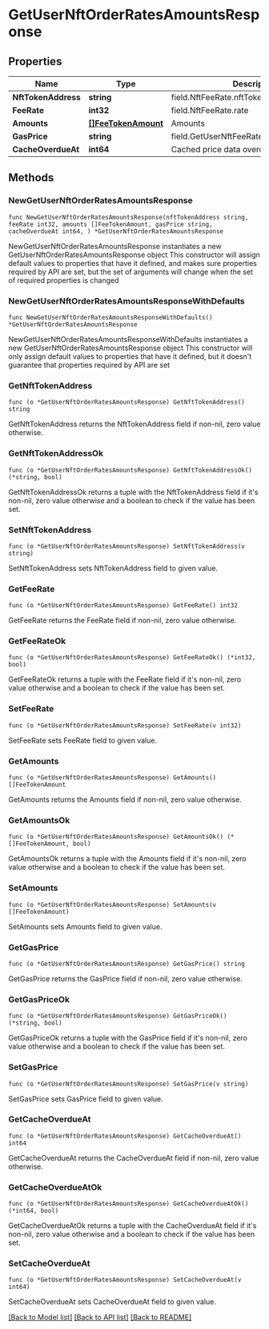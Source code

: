 # GetUserNftOrderRatesAmountsResponse

## Properties

Name | Type | Description | Notes
------------ | ------------- | ------------- | -------------
**NftTokenAddress** | **string** | field.NftFeeRate.nftTokenAddress | 
**FeeRate** | **int32** | field.NftFeeRate.rate | 
**Amounts** | [**[]FeeTokenAmount**](FeeTokenAmount.md) | Amounts | 
**GasPrice** | **string** | field.GetUserNftFeeRatesResponse.gasPrice | 
**CacheOverdueAt** | **int64** | Cached price data overdue time | 

## Methods

### NewGetUserNftOrderRatesAmountsResponse

`func NewGetUserNftOrderRatesAmountsResponse(nftTokenAddress string, feeRate int32, amounts []FeeTokenAmount, gasPrice string, cacheOverdueAt int64, ) *GetUserNftOrderRatesAmountsResponse`

NewGetUserNftOrderRatesAmountsResponse instantiates a new GetUserNftOrderRatesAmountsResponse object
This constructor will assign default values to properties that have it defined,
and makes sure properties required by API are set, but the set of arguments
will change when the set of required properties is changed

### NewGetUserNftOrderRatesAmountsResponseWithDefaults

`func NewGetUserNftOrderRatesAmountsResponseWithDefaults() *GetUserNftOrderRatesAmountsResponse`

NewGetUserNftOrderRatesAmountsResponseWithDefaults instantiates a new GetUserNftOrderRatesAmountsResponse object
This constructor will only assign default values to properties that have it defined,
but it doesn't guarantee that properties required by API are set

### GetNftTokenAddress

`func (o *GetUserNftOrderRatesAmountsResponse) GetNftTokenAddress() string`

GetNftTokenAddress returns the NftTokenAddress field if non-nil, zero value otherwise.

### GetNftTokenAddressOk

`func (o *GetUserNftOrderRatesAmountsResponse) GetNftTokenAddressOk() (*string, bool)`

GetNftTokenAddressOk returns a tuple with the NftTokenAddress field if it's non-nil, zero value otherwise
and a boolean to check if the value has been set.

### SetNftTokenAddress

`func (o *GetUserNftOrderRatesAmountsResponse) SetNftTokenAddress(v string)`

SetNftTokenAddress sets NftTokenAddress field to given value.


### GetFeeRate

`func (o *GetUserNftOrderRatesAmountsResponse) GetFeeRate() int32`

GetFeeRate returns the FeeRate field if non-nil, zero value otherwise.

### GetFeeRateOk

`func (o *GetUserNftOrderRatesAmountsResponse) GetFeeRateOk() (*int32, bool)`

GetFeeRateOk returns a tuple with the FeeRate field if it's non-nil, zero value otherwise
and a boolean to check if the value has been set.

### SetFeeRate

`func (o *GetUserNftOrderRatesAmountsResponse) SetFeeRate(v int32)`

SetFeeRate sets FeeRate field to given value.


### GetAmounts

`func (o *GetUserNftOrderRatesAmountsResponse) GetAmounts() []FeeTokenAmount`

GetAmounts returns the Amounts field if non-nil, zero value otherwise.

### GetAmountsOk

`func (o *GetUserNftOrderRatesAmountsResponse) GetAmountsOk() (*[]FeeTokenAmount, bool)`

GetAmountsOk returns a tuple with the Amounts field if it's non-nil, zero value otherwise
and a boolean to check if the value has been set.

### SetAmounts

`func (o *GetUserNftOrderRatesAmountsResponse) SetAmounts(v []FeeTokenAmount)`

SetAmounts sets Amounts field to given value.


### GetGasPrice

`func (o *GetUserNftOrderRatesAmountsResponse) GetGasPrice() string`

GetGasPrice returns the GasPrice field if non-nil, zero value otherwise.

### GetGasPriceOk

`func (o *GetUserNftOrderRatesAmountsResponse) GetGasPriceOk() (*string, bool)`

GetGasPriceOk returns a tuple with the GasPrice field if it's non-nil, zero value otherwise
and a boolean to check if the value has been set.

### SetGasPrice

`func (o *GetUserNftOrderRatesAmountsResponse) SetGasPrice(v string)`

SetGasPrice sets GasPrice field to given value.


### GetCacheOverdueAt

`func (o *GetUserNftOrderRatesAmountsResponse) GetCacheOverdueAt() int64`

GetCacheOverdueAt returns the CacheOverdueAt field if non-nil, zero value otherwise.

### GetCacheOverdueAtOk

`func (o *GetUserNftOrderRatesAmountsResponse) GetCacheOverdueAtOk() (*int64, bool)`

GetCacheOverdueAtOk returns a tuple with the CacheOverdueAt field if it's non-nil, zero value otherwise
and a boolean to check if the value has been set.

### SetCacheOverdueAt

`func (o *GetUserNftOrderRatesAmountsResponse) SetCacheOverdueAt(v int64)`

SetCacheOverdueAt sets CacheOverdueAt field to given value.



[[Back to Model list]](../README.md#documentation-for-models) [[Back to API list]](../README.md#documentation-for-api-endpoints) [[Back to README]](../README.md)


